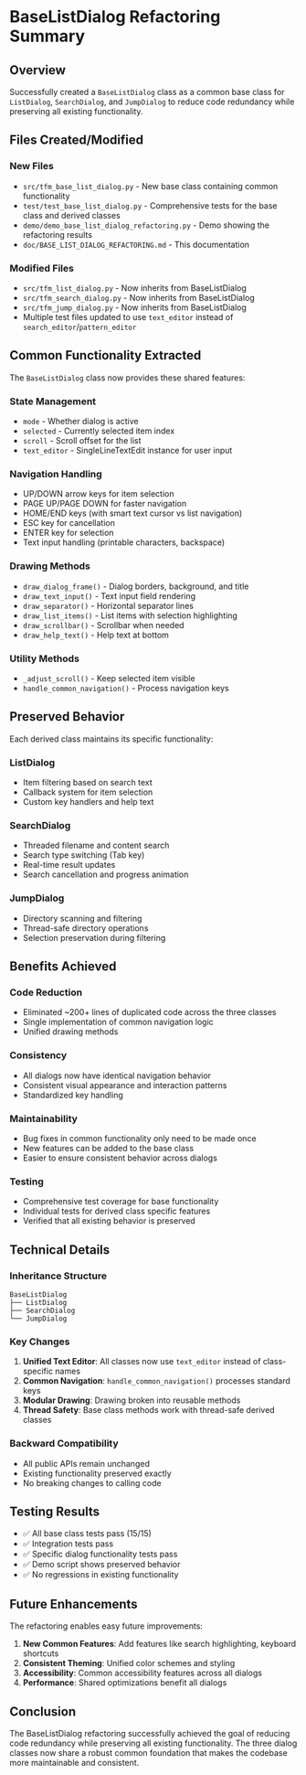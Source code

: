# BaseListDialog Refactoring Summary

## Overview

Successfully created a `BaseListDialog` class as a common base class for `ListDialog`, `SearchDialog`, and `JumpDialog` to reduce code redundancy while preserving all existing functionality.

## Files Created/Modified

### New Files
- `src/tfm_base_list_dialog.py` - New base class containing common functionality
- `test/test_base_list_dialog.py` - Comprehensive tests for the base class and derived classes
- `demo/demo_base_list_dialog_refactoring.py` - Demo showing the refactoring results
- `doc/BASE_LIST_DIALOG_REFACTORING.md` - This documentation

### Modified Files
- `src/tfm_list_dialog.py` - Now inherits from BaseListDialog
- `src/tfm_search_dialog.py` - Now inherits from BaseListDialog  
- `src/tfm_jump_dialog.py` - Now inherits from BaseListDialog
- Multiple test files updated to use `text_editor` instead of `search_editor`/`pattern_editor`

## Common Functionality Extracted

The `BaseListDialog` class now provides these shared features:

### State Management
- `mode` - Whether dialog is active
- `selected` - Currently selected item index
- `scroll` - Scroll offset for the list
- `text_editor` - SingleLineTextEdit instance for user input

### Navigation Handling
- UP/DOWN arrow keys for item selection
- PAGE UP/PAGE DOWN for faster navigation
- HOME/END keys (with smart text cursor vs list navigation)
- ESC key for cancellation
- ENTER key for selection
- Text input handling (printable characters, backspace)

### Drawing Methods
- `draw_dialog_frame()` - Dialog borders, background, and title
- `draw_text_input()` - Text input field rendering
- `draw_separator()` - Horizontal separator lines
- `draw_list_items()` - List items with selection highlighting
- `draw_scrollbar()` - Scrollbar when needed
- `draw_help_text()` - Help text at bottom

### Utility Methods
- `_adjust_scroll()` - Keep selected item visible
- `handle_common_navigation()` - Process navigation keys

## Preserved Behavior

Each derived class maintains its specific functionality:

### ListDialog
- Item filtering based on search text
- Callback system for item selection
- Custom key handlers and help text

### SearchDialog
- Threaded filename and content search
- Search type switching (Tab key)
- Real-time result updates
- Search cancellation and progress animation

### JumpDialog
- Directory scanning and filtering
- Thread-safe directory operations
- Selection preservation during filtering

## Benefits Achieved

### Code Reduction
- Eliminated ~200+ lines of duplicated code across the three classes
- Single implementation of common navigation logic
- Unified drawing methods

### Consistency
- All dialogs now have identical navigation behavior
- Consistent visual appearance and interaction patterns
- Standardized key handling

### Maintainability
- Bug fixes in common functionality only need to be made once
- New features can be added to the base class
- Easier to ensure consistent behavior across dialogs

### Testing
- Comprehensive test coverage for base functionality
- Individual tests for derived class specific features
- Verified that all existing behavior is preserved

## Technical Details

### Inheritance Structure
```
BaseListDialog
├── ListDialog
├── SearchDialog  
└── JumpDialog
```

### Key Changes
1. **Unified Text Editor**: All classes now use `text_editor` instead of class-specific names
2. **Common Navigation**: `handle_common_navigation()` processes standard keys
3. **Modular Drawing**: Drawing broken into reusable methods
4. **Thread Safety**: Base class methods work with thread-safe derived classes

### Backward Compatibility
- All public APIs remain unchanged
- Existing functionality preserved exactly
- No breaking changes to calling code

## Testing Results

- ✅ All base class tests pass (15/15)
- ✅ Integration tests pass
- ✅ Specific dialog functionality tests pass
- ✅ Demo script shows preserved behavior
- ✅ No regressions in existing functionality

## Future Enhancements

The refactoring enables easy future improvements:

1. **New Common Features**: Add features like search highlighting, keyboard shortcuts
2. **Consistent Theming**: Unified color schemes and styling
3. **Accessibility**: Common accessibility features across all dialogs
4. **Performance**: Shared optimizations benefit all dialogs

## Conclusion

The BaseListDialog refactoring successfully achieved the goal of reducing code redundancy while preserving all existing functionality. The three dialog classes now share a robust common foundation that makes the codebase more maintainable and consistent.